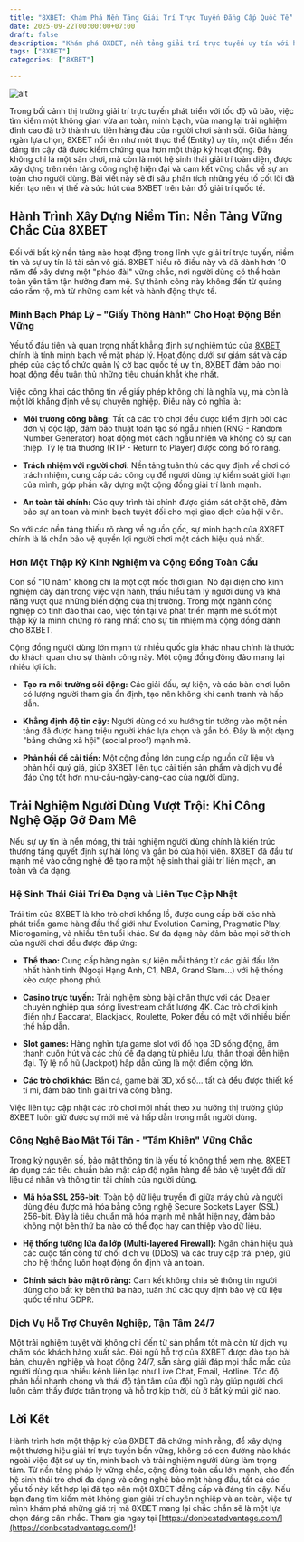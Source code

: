 ```yaml
---
title: "8XBET: Khám Phá Nền Tảng Giải Trí Trực Tuyến Đẳng Cấp Quốc Tế"
date: 2025-09-22T00:00:00+07:00
draft: false
description: "Khám phá 8XBET, nền tảng giải trí trực tuyến uy tín với hơn 10 năm kinh nghiệm. Tìm hiểu về hệ thống trò chơi đa dạng, công nghệ bảo mật tiên tiến và cộng đồng lớn mạnh đã làm nên vị thế của 8XBET trên thị trường quốc tế."
tags: ["8XBET"]
categories: ["8XBET"]

---
```

![alt](https://i.postimg.cc/ZnnqQ5Mb/donbestadvantagecom1.jpg)



Trong bối cảnh thị trường giải trí trực tuyến phát triển với tốc độ vũ bão, việc tìm kiếm một không gian vừa an toàn, minh bạch, vừa mang lại trải nghiệm đỉnh cao đã trở thành ưu tiên hàng đầu của người chơi sành sỏi. Giữa hàng ngàn lựa chọn, 8XBET nổi lên như một thực thể (Entity) uy tín, một điểm đến đáng tin cậy đã được kiểm chứng qua hơn một thập kỷ hoạt động. Đây không chỉ là một sân chơi, mà còn là một hệ sinh thái giải trí toàn diện, được xây dựng trên nền tảng công nghệ hiện đại và cam kết vững chắc về sự an toàn cho người dùng. Bài viết này sẽ đi sâu phân tích những yếu tố cốt lõi đã kiến tạo nên vị thế và sức hút của 8XBET trên bản đồ giải trí quốc tế.

## **Hành Trình Xây Dựng Niềm Tin: Nền Tảng Vững Chắc Của 8XBET**

Đối với bất kỳ nền tảng nào hoạt động trong lĩnh vực giải trí trực tuyến, niềm tin và sự uy tín là tài sản vô giá. 8XBET hiểu rõ điều này và đã dành hơn 10 năm để xây dựng một "pháo đài" vững chắc, nơi người dùng có thể hoàn toàn yên tâm tận hưởng đam mê. Sự thành công này không đến từ quảng cáo rầm rộ, mà từ những cam kết và hành động thực tế.

### **Minh Bạch Pháp Lý – "Giấy Thông Hành" Cho Hoạt Động Bền Vững**

Yếu tố đầu tiên và quan trọng nhất khẳng định sự nghiêm túc của [8XBET](https://donbestadvantage.com/) chính là tính minh bạch về mặt pháp lý. Hoạt động dưới sự giám sát và cấp phép của các tổ chức quản lý cờ bạc quốc tế uy tín, 8XBET đảm bảo mọi hoạt động đều tuân thủ những tiêu chuẩn khắt khe nhất.

Việc công khai các thông tin về giấy phép không chỉ là nghĩa vụ, mà còn là một lời khẳng định về sự chuyên nghiệp. Điều này có nghĩa là:

*   **Môi trường công bằng:** Tất cả các trò chơi đều được kiểm định bởi các đơn vị độc lập, đảm bảo thuật toán tạo số ngẫu nhiên (RNG - Random Number Generator) hoạt động một cách ngẫu nhiên và không có sự can thiệp. Tỷ lệ trả thưởng (RTP - Return to Player) được công bố rõ ràng.
    
*   **Trách nhiệm với người chơi:** Nền tảng tuân thủ các quy định về chơi có trách nhiệm, cung cấp các công cụ để người dùng tự kiểm soát giới hạn của mình, góp phần xây dựng một cộng đồng giải trí lành mạnh.
    
*   **An toàn tài chính:** Các quy trình tài chính được giám sát chặt chẽ, đảm bảo sự an toàn và minh bạch tuyệt đối cho mọi giao dịch của hội viên.
    

So với các nền tảng thiếu rõ ràng về nguồn gốc, sự minh bạch của 8XBET chính là lá chắn bảo vệ quyền lợi người chơi một cách hiệu quả nhất.

### **Hơn Một Thập Kỷ Kinh Nghiệm và Cộng Đồng Toàn Cầu**

Con số "10 năm" không chỉ là một cột mốc thời gian. Nó đại diện cho kinh nghiệm dày dặn trong việc vận hành, thấu hiểu tâm lý người dùng và khả năng vượt qua những biến động của thị trường. Trong một ngành công nghiệp có tính đào thải cao, việc tồn tại và phát triển mạnh mẽ suốt một thập kỷ là minh chứng rõ ràng nhất cho sự tín nhiệm mà cộng đồng dành cho 8XBET.

Cộng đồng người dùng lớn mạnh từ nhiều quốc gia khác nhau chính là thước đo khách quan cho sự thành công này. Một cộng đồng đông đảo mang lại nhiều lợi ích:

*   **Tạo ra môi trường sôi động:** Các giải đấu, sự kiện, và các bàn chơi luôn có lượng người tham gia ổn định, tạo nên không khí cạnh tranh và hấp dẫn.
    
*   **Khẳng định độ tin cậy:** Người dùng có xu hướng tin tưởng vào một nền tảng đã được hàng triệu người khác lựa chọn và gắn bó. Đây là một dạng "bằng chứng xã hội" (social proof) mạnh mẽ.
    
*   **Phản hồi để cải tiến:** Một cộng đồng lớn cung cấp nguồn dữ liệu và phản hồi quý giá, giúp 8XBET liên tục cải tiến sản phẩm và dịch vụ để đáp ứng tốt hơn nhu-cầu-ngày-càng-cao của người dùng.
    

## **Trải Nghiệm Người Dùng Vượt Trội: Khi Công Nghệ Gặp Gỡ Đam Mê**

Nếu sự uy tín là nền móng, thì trải nghiệm người dùng chính là kiến trúc thượng tầng quyết định sự hài lòng và gắn bó của hội viên. 8XBET đã đầu tư mạnh mẽ vào công nghệ để tạo ra một hệ sinh thái giải trí liền mạch, an toàn và đa dạng.

### **Hệ Sinh Thái Giải Trí Đa Dạng và Liên Tục Cập Nhật**

Trái tim của 8XBET là kho trò chơi khổng lồ, được cung cấp bởi các nhà phát triển game hàng đầu thế giới như Evolution Gaming, Pragmatic Play, Microgaming, và nhiều tên tuổi khác. Sự đa dạng này đảm bảo mọi sở thích của người chơi đều được đáp ứng:

*   **Thể thao:** Cung cấp hàng ngàn sự kiện mỗi tháng từ các giải đấu lớn nhất hành tinh (Ngoại Hạng Anh, C1, NBA, Grand Slam...) với hệ thống kèo cược phong phú.
    
*   **Casino trực tuyến:** Trải nghiệm sòng bài chân thực với các Dealer chuyên nghiệp qua sóng livestream chất lượng 4K. Các trò chơi kinh điển như Baccarat, Blackjack, Roulette, Poker đều có mặt với nhiều biến thể hấp dẫn.
    
*   **Slot games:** Hàng nghìn tựa game slot với đồ họa 3D sống động, âm thanh cuốn hút và các chủ đề đa dạng từ phiêu lưu, thần thoại đến hiện đại. Tỷ lệ nổ hũ (Jackpot) hấp dẫn cũng là một điểm cộng lớn.
    
*   **Các trò chơi khác:** Bắn cá, game bài 3D, xổ số... tất cả đều được thiết kế tỉ mỉ, đảm bảo tính giải trí và công bằng.
    

Việc liên tục cập nhật các trò chơi mới nhất theo xu hướng thị trường giúp 8XBET luôn giữ được sự mới mẻ và hấp dẫn trong mắt người dùng.

### **Công Nghệ Bảo Mật Tối Tân - "Tấm Khiên" Vững Chắc**

Trong kỷ nguyên số, bảo mật thông tin là yếu tố không thể xem nhẹ. 8XBET áp dụng các tiêu chuẩn bảo mật cấp độ ngân hàng để bảo vệ tuyệt đối dữ liệu cá nhân và thông tin tài chính của người dùng.

*   **Mã hóa SSL 256-bit:** Toàn bộ dữ liệu truyền đi giữa máy chủ và người dùng đều được mã hóa bằng công nghệ Secure Sockets Layer (SSL) 256-bit. Đây là tiêu chuẩn mã hóa mạnh mẽ nhất hiện nay, đảm bảo không một bên thứ ba nào có thể đọc hay can thiệp vào dữ liệu.
    
*   **Hệ thống tường lửa đa lớp (Multi-layered Firewall):** Ngăn chặn hiệu quả các cuộc tấn công từ chối dịch vụ (DDoS) và các truy cập trái phép, giữ cho hệ thống luôn hoạt động ổn định và an toàn.
    
*   **Chính sách bảo mật rõ ràng:** Cam kết không chia sẻ thông tin người dùng cho bất kỳ bên thứ ba nào, tuân thủ các quy định bảo vệ dữ liệu quốc tế như GDPR.
    

### **Dịch Vụ Hỗ Trợ Chuyên Nghiệp, Tận Tâm 24/7**

Một trải nghiệm tuyệt vời không chỉ đến từ sản phẩm tốt mà còn từ dịch vụ chăm sóc khách hàng xuất sắc. Đội ngũ hỗ trợ của 8XBET được đào tạo bài bản, chuyên nghiệp và hoạt động 24/7, sẵn sàng giải đáp mọi thắc mắc của người dùng qua nhiều kênh liên lạc như Live Chat, Email, Hotline. Tốc độ phản hồi nhanh chóng và thái độ tận tâm của đội ngũ này giúp người chơi luôn cảm thấy được trân trọng và hỗ trợ kịp thời, dù ở bất kỳ múi giờ nào.

## **Lời Kết**

Hành trình hơn một thập kỷ của 8XBET đã chứng minh rằng, để xây dựng một thương hiệu giải trí trực tuyến bền vững, không có con đường nào khác ngoài việc đặt sự uy tín, minh bạch và trải nghiệm người dùng làm trọng tâm. Từ nền tảng pháp lý vững chắc, cộng đồng toàn cầu lớn mạnh, cho đến hệ sinh thái trò chơi đa dạng và công nghệ bảo mật hàng đầu, tất cả các yếu tố này kết hợp lại đã tạo nên một 8XBET đẳng cấp và đáng tin cậy. Nếu bạn đang tìm kiếm một không gian giải trí chuyên nghiệp và an toàn, việc tự mình khám phá những giá trị mà 8XBET mang lại chắc chắn sẽ là một lựa chọn đáng cân nhắc. Tham gia ngay tại [https://donbestadvantage.com/](https://donbestadvantage.com/)!